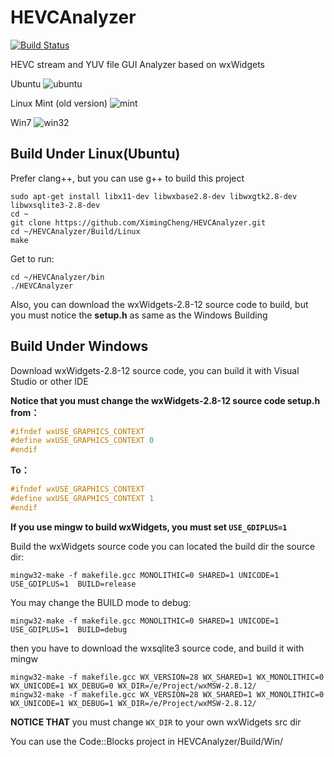 HEVCAnalyzer
============
[![Build Status](https://api.travis-ci.org/XimingCheng/HEVCAnalyzer.png)](https://travis-ci.org/XimingCheng/HEVCAnalyzer)

HEVC stream and YUV file GUI Analyzer based on wxWidgets

Ubuntu
![ubuntu](https://cloud.githubusercontent.com/assets/2611722/4212011/ab9afc00-3894-11e4-95c8-ca3febcffe64.png)

Linux Mint (old version)
![mint](https://f.cloud.github.com/assets/2611722/1792373/710f7022-699e-11e3-8415-6e2f1dfc60e5.jpg)

Win7
![win32](https://cloud.githubusercontent.com/assets/2611722/4261031/818d5156-3b5a-11e4-9e2a-6b527ae4e3f9.png)

Build Under Linux(Ubuntu)
-------------------------

Prefer clang++, but you can use g++ to build this project

    sudo apt-get install libx11-dev libwxbase2.8-dev libwxgtk2.8-dev libwxsqlite3-2.8-dev
    cd ~
    git clone https://github.com/XimingCheng/HEVCAnalyzer.git
    cd ~/HEVCAnalyzer/Build/Linux
    make
    
Get to run:

    cd ~/HEVCAnalyzer/bin
    ./HEVCAnalyzer
    
Also, you can download the wxWidgets-2.8-12 source code to build, but you must notice the **setup.h** as same as the Windows Building

Build Under Windows
-------------------

Download wxWidgets-2.8-12 source code, you can build it with Visual Studio or other IDE

**Notice that you must change the wxWidgets-2.8-12 source code setup.h from：**

```C
#ifndef wxUSE_GRAPHICS_CONTEXT
#define wxUSE_GRAPHICS_CONTEXT 0
#endif
```

**To：**

```C
#ifndef wxUSE_GRAPHICS_CONTEXT
#define wxUSE_GRAPHICS_CONTEXT 1
#endif
```

**If you use mingw to build wxWidgets, you must set `USE_GDIPLUS=1`**

Build the wxWidgets source code you can located the build dir the source dir:

    mingw32-make -f makefile.gcc MONOLITHIC=0 SHARED=1 UNICODE=1 USE_GDIPLUS=1  BUILD=release

You may change the BUILD mode to debug:

    mingw32-make -f makefile.gcc MONOLITHIC=0 SHARED=1 UNICODE=1 USE_GDIPLUS=1  BUILD=debug

then you have to download the wxsqlite3 source code, and build it with mingw

    mingw32-make -f makefile.gcc WX_VERSION=28 WX_SHARED=1 WX_MONOLITHIC=0 WX_UNICODE=1 WX_DEBUG=0 WX_DIR=/e/Project/wxMSW-2.8.12/
    mingw32-make -f makefile.gcc WX_VERSION=28 WX_SHARED=1 WX_MONOLITHIC=0 WX_UNICODE=1 WX_DEBUG=1 WX_DIR=/e/Project/wxMSW-2.8.12/

**NOTICE THAT** you must change `WX_DIR` to your own wxWidgets src dir

You can use the Code::Blocks project in HEVCAnalyzer/Build/Win/
